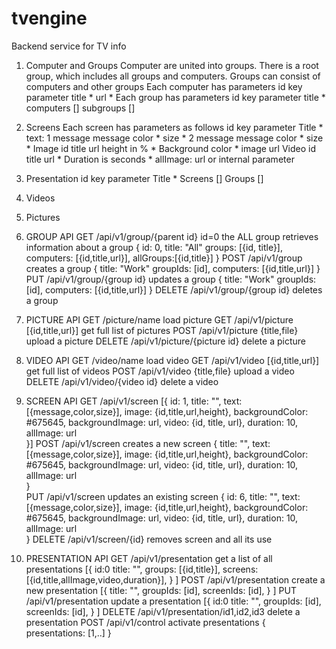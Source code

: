 # tvengine
Backend service for TV info 

1. Computer and Groups 
Computer are united into groups. There is a root group, which includes all groups and computers.
Groups can consist of computers and other groups
Each computer has parameters
  id key parameter
  title *
  url * 
Each group has parameters
  id key parameter
  title *
  computers []
  subgroups []
2. Screens
Each screen has parameters as follows
id key parameter
Title * 
text:
1 message 
  message
  color *
  size *
2 message
  message
  color *
  size *
Image
  id
  title
  url 
  height in %  *
Background
  color *
  image url
Video
  id
  title
  url *
Duration is seconds *
allImage: url or  internal parameter

3. Presentation
  id key parameter
  Title *
  Screens []
  Groups []
4. Videos
5. Pictures


1. GROUP API
GET /api/v1/group/{parent id}
  id=0 the ALL group
  retrieves information about a group
  {
      id: 0,
      title: "All"
      groups: [{id, title}],
      computers: [{id,title,url}],
      allGroups:[{id,title}] 
  }
POST /api/v1/group
  creates a group
  {
      title: "Work"
      groupIds: [id],
      computers: [{id,title,url}] 
  }
PUT /api/v1/group/{group id}
  updates a group
  {
      title: "Work"
      groupIds: [id],
      computers: [{id,title,url}] 
  }
DELETE /api/v1/group/{group id}
  deletes a group


2. PICTURE API
GET /picture/name
     load picture
GET /api/v1/picture
    [{id,title,url}] get full list of pictures
POST /api/v1/picture
     {title,file} upload a picture
DELETE /api/v1/picture/{picture id}
     delete a picture


3. VIDEO API
GET /video/name
     load video
GET /api/v1/video
    [{id,title,url}] get full list of videos
POST /api/v1/video
     {title,file} upload a video
DELETE /api/v1/video/{video id}
     delete a video

4. SCREEN API
GET /api/v1/screen
[{
   id: 1,
   title: "",
   text: [{message,color,size}],
   image: {id,title,url,height},
   backgroundColor: #675645,
   backgroundImage: url,
   video: {id, title, url},
   duration: 10,
   allImage: url   
}]
POST /api/v1/screen
creates a new screen
{
   title: "",
   text: [{message,color,size}],
   image: {id,title,url,height},
   backgroundColor: #675645,
   backgroundImage: url,
   video: {id, title, url},
   duration: 10,
   allImage: url    
}                                            
PUT /api/v1/screen
updates an existing screen
{
   id: 6,
   title: "",
   text: [{message,color,size}],
   image: {id,title,url,height},
   backgroundColor: #675645,
   backgroundImage: url,
   video: {id, title, url},
   duration: 10,
   allImage: url   
}
DELETE /api/v1/screen/{id}
   removes screen and all its use
5. PRESENTATION API
GET /api/v1/presentation
  get a list of all presentations
[{
    id:0
    title: "",
    groups: [{id,title}],
    screens: [{id,title,allImage,video,duration}], 
}
]
POST /api/v1/presentation
  create a new presentation
[{
    title: "",
    groupIds: [id],
    screenIds: [id], 
}
]
PUT /api/v1/presentation
  update a presentation
[{
    id:0
    title: "",
    groupIds: [id],
    screenIds: [id], 
}
]
DELETE /api/v1/presentation/id1,id2,id3
   delete a presentation
POST /api/v1/control
   activate presentations
{
  presentations: [1,..]
}  






